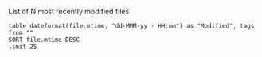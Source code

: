 List of N most recently modified files

```dataview
table dateformat(file.mtime, "dd-MMM-yy - HH:mm") as "Modified", tags
from ""
SORT file.mtime DESC
limit 25
```